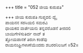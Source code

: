 +++
title = "052 ಜೀಯ ಕುರುಪತಿ"

+++
ಜೀಯ ಕುರುಪತಿ ಗುಪ್ತದಲಿ ದ್ವೈ  
ಪಾಯನನ ಸರಸಿಯಲಿ ಸಮರವಿ  
ಧಾಯಕದ ವಾರ್ತೆಯನು ತನ್ನವರೊಡನೆ ತೀರದಲಿ  
ಬಾಯಿಗೇಳಿಸುತಿರ್ದ ನಾವ್ ತ  
ತ್ತೋಯಪಾನಕೆ ತಿರುಗಿ ಕಂಡೆವು  
ರಾಯನಂಘ್ರಿಗಳಾಣೆಯೆಂದರು ಶಬರರನಿಲಜಗೆ      ॥52॥